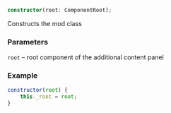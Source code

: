 ```ts
constructor(root: ComponentRoot);
```

Constructs the mod class

### Parameters

`root`       &ndash; root component of the additional content panel


### Example

```js
constructor(root) {
    this._root = root;
}
```

